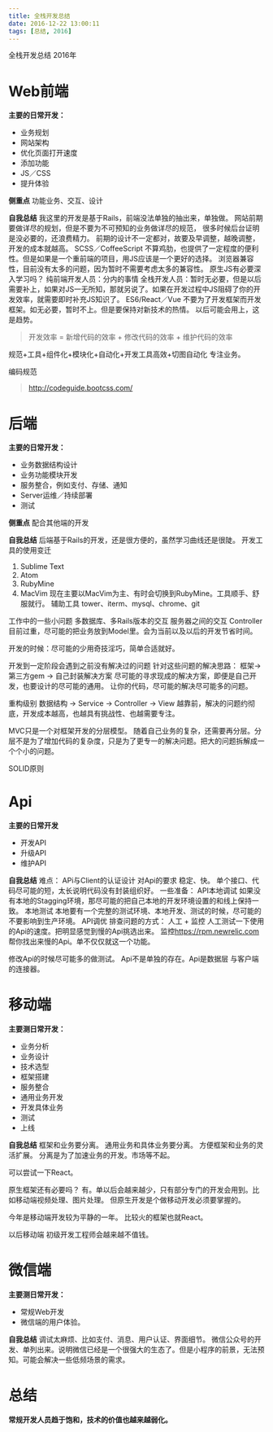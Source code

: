 ```yaml
---
title: 全栈开发总结
date: 2016-12-22 13:00:11
tags: [总结, 2016]
---
```


全栈开发总结 2016年
<!--more-->
# Web前端
**主要的日常开发：**
- 业务规划
- 网站架构
- 优化页面打开速度
- 添加功能
- JS／CSS 
- 提升体验

**侧重点**
功能业务、交互、设计

**自我总结**
我这里的开发是基于Rails，前端没法单独的抽出来，单独做。
网站前期要做详尽的规划，但是不要为不可预知的业务做详尽的规范， 很多时候后台证明是没必要的，还浪费精力。
前期的设计不一定都对，故要及早调整，越晚调整，开发的成本就越高。
SCSS／CoffeeScript 不算鸡肋，也提供了一定程度的便利性。但是如果是一个重前端的项目，用JS应该是一个更好的选择。
浏览器兼容性，目前没有太多的问题，因为暂时不需要考虑太多的兼容性。
原生JS有必要深入学习吗？
纯前端开发人员：分内的事情
全栈开发人员：暂时无必要，但是以后需要补上，如果对JS一无所知，那就另说了。如果在开发过程中JS阻碍了你的开发效率，就需要即时补充JS知识了。
ES6/React／Vue 不要为了开发框架而开发框架。如无必要，暂时不上。但是要保持对新技术的热情。
以后可能会用上，这是趋势。

> 开发效率 = 新增代码的效率 + 修改代码的效率 + 维护代码的效率

规范+工具+组件化+模块化+自动化+开发工具高效+切图自动化
专注业务。

编码规范
> http://codeguide.bootcss.com/
# 后端
**主要的日常开发：**
- 业务数据结构设计
- 业务功能模块开发
- 服务整合，例如支付、存储、通知
- Server运维／持续部署
- 测试

**侧重点**
配合其他端的开发

**自我总结**
后端基于Rails的开发，还是很方便的，虽然学习曲线还是很陡。
开发工具的使用变迁
1. Sublime Text
2. Atom
3. RubyMine
4. MacVim
现在主要以MacVim为主、有时会切换到RubyMine。工具顺手、舒服就行。
辅助工具
tower、iterm、mysql、chrome、git

工作中的一些小问题
多数据库、多Rails版本的交互
服务器之间的交互
Controller 目前过重，尽可能的把业务放到Model里。会为当前以及以后的开发节省时间。

开发的时候：尽可能的少用奇技淫巧，简单合适就好。

开发到一定阶段会遇到之前没有解决过的问题
针对这些问题的解决思路：
框架-> 第三方gem -> 自己封装解决方案
尽可能的寻求现成的解决方案，即便是自己开发，也要设计的尽可能的通用。
让你的代码，尽可能的解决尽可能多的问题。

重构级别
数据结构 -> Service -> Controller -> View
越靠前，解决的问题约彻底，开发成本越高，也越具有挑战性、也越需要专注。

MVC只是一个对框架开发的分层模型。
随着自己业务的复杂，还需要再分层。分层不是为了增加代码的复杂度，只是为了更专一的解决问题。把大的问题拆解成一个个小的问题。

SOLID原则

# Api

**主要的日常开发**
- 开发API
- 升级API
- 维护API

**自我总结**
难点：
APi与Client的认证设计
对Api的要求 稳定、快。
单个接口、代码尽可能的短，太长说明代码没有封装组织好。
一些准备：
API本地调试
如果没有本地的Stagging环境，那尽可能的把自己本地的开发环境设置的和线上保持一致。
本地测试
本地要有一个完整的测试环境、本地开发、测试的时候，尽可能的不要影响到生产环境。
API调优
排查问题的方式：
人工 + 监控
人工测试一下使用的Api的速度。把明显感觉到慢的Api挑选出来。
监控<https://rpm.newrelic.com> 帮你找出来慢的Api。单不仅仅就这一个功能。

修改Api的时候尽可能多的做测试。
Api不是单独的存在。Api是数据层 与客户端的连接器。

# 移动端

**主要测日常开发：**
- 业务分析
- 业务设计
- 技术选型
- 框架搭建
- 服务整合
- 通用业务开发
- 开发具体业务
- 测试
- 上线

**自我总结**
框架和业务要分离。
通用业务和具体业务要分离。
方便框架和业务的灵活扩展。
分离是为了加速业务的开发。市场等不起。

可以尝试一下React。

原生框架还有必要吗？
有。单以后会越来越少，只有部分专门的开发会用到。比如移动端视频处理、图片处理。
但原生开发是个做移动开发必须要掌握的。

今年是移动端开发较为平静的一年。
比较火的框架也就React。

以后移动端 初级开发工程师会越来越不值钱。

# 微信端

**主要测日常开发：**
- 常规Web开发
- 微信端的用户体验。

**自我总结**
调试太麻烦、比如支付、消息、用户认证、界面细节。
微信公众号的开发、单列出来。说明微信已经是一个很强大的生态了。但是小程序的前景，无法预知。可能会解决一些低频场景的需求。

# 总结
**常规开发人员趋于饱和，技术的价值也越来越弱化。**


